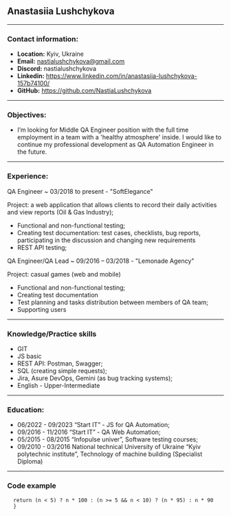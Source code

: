 ## Anastasiia Lushchykova
---
### Contact information:
* __Location:__ Kyiv, Ukraine
* __Email:__ nastialushchykova@gmail.com
* __Discord:__ nastialushchykova
* __Linkedin:__ https://www.linkedin.com/in/anastasiia-lushchykova-157b74100/
* __GitHub:__ https://github.com/NastiaLushchykova
---
### Objectives:
* I’m looking for Middle QA Engineer position with the full time employment in a team with a 'healthy atmosphere' inside. I would like to continue my professional development as QA Automation Engineer in the future. 
---

### Experience:

QA Engineer 
  ~ 03/2018 to present - "SoftElegance"

Project: a web application that allows clients to record their daily activities and view reports (Oil & Gas Industry);
      
+ Functional and non-functional testing;
+ Creating test documentation: test cases, checklists, bug reports, participating in the discussion and changing new requirements
+ REST API testing;

QA Engineer/QA Lead 
  ~ 09/2016 – 03/2018 - "Lemonade Agency"
                                                                                                    
Project: casual games (web and mobile)

+ Functional and non-functional testing;
+ Creating test documentation
+ Test planning and tasks distribution between members of QA team;
+ Supporting users
---
### Knowledge/Practice skills
* GIT 
* JS basic
* REST API: Postman, Swagger;
* SQL (creating simple requests);
* Jira, Asure DevOps, Gemini (as bug tracking systems);
* English - Upper-Intermediate
---
### Education:
* 06/2022 - 09/2023 “Start IT” - JS for QA Automation;
* 09/2016 - 11/2016 “Start IT” - QA Web Automation;
* 05/2015 - 08/2015 “Infopulse univer”, Software testing courses;
* 09/2010 - 03/2016 National technical University of Ukraine “Kyiv polytechnic institute”, Technology of machine building (Specialist Diploma)
---
### Code example
```function saleHotdogs(n){
  return (n < 5) ? n * 100 : (n >= 5 && n < 10) ? (n * 95) : n * 90
  }
```